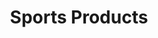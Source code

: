 ---
ee_id: '146'
site: '1'
type: '2'
url: 2010-078-sports-products
title: Sports Products
year: '2010'
display_year: '2010'
medium: Painted bronze, rubber, and Oakley M-Frame lenses
dims: 2 x 5 x 5 inches
pitch:
ps:
live_url:
related:
youtube:
related_code:
imgs: sports-products-2010-078-full-database-ropac_1.jpg
subheading:
download:
add_credit:
add_credits:
commission:
layout: things-i-made
---